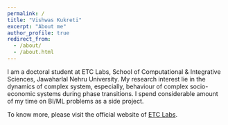 ```yaml
---
permalink: /
title: "Vishwas Kukreti"
excerpt: "About me"
author_profile: true
redirect_from: 
  - /about/
  - /about.html
---
```


I am a doctoral student at ETC Labs, School of Computational & Integrative Sciences, Jawaharlal Nehru University. My research interest lie in the dynamics of complex system, especially, behaviour of complex socio-economic systems during phase transitions. I spend considerable amount of my time on BI/ML problems as a side project.

To know more, please visit the official website of [ETC Labs](http://www.jnu.ac.in/Faculty/anirban/index.html "ETC Labs").
